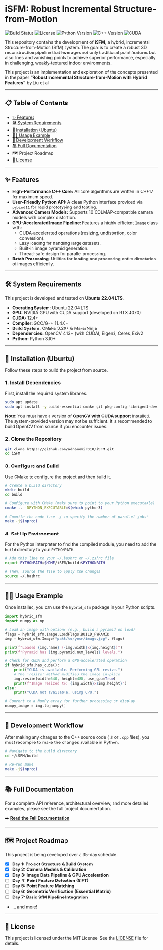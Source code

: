 # iSFM: Robust Incremental Structure-from-Motion

![Build Status](https://img.shields.io/badge/build-passing-green) ![License](https://img.shields.io/badge/license-MIT-blue) ![Python Version](https://img.shields.io/badge/python-3.10+-blue) ![C++ Version](https://img.shields.io/badge/c%2B%2B-17-purple) ![CUDA](https://img.shields.io/badge/CUDA-12.x-76B900)

This repository contains the development of **iSFM**, a hybrid, incremental Structure-from-Motion (SfM) system. The goal is to create a robust 3D reconstruction pipeline that leverages not only traditional point features but also lines and vanishing points to achieve superior performance, especially in challenging, weakly-textured indoor environments.

This project is an implementation and exploration of the concepts presented in the paper **"Robust Incremental Structure-from-Motion with Hybrid Features"** by Liu et al.

---

## 📋 Table of Contents

- [✨ Features](#-features)
- [🛠️ System Requirements](#️-system-requirements)
- [🚀 Installation (Ubuntu)](#-installation-ubuntu)
- [👨‍💻 Usage Example](#-usage-example)
- [🔧 Development Workflow](#-development-workflow)
- [📚 Full Documentation](#-full-documentation)
- [🗺️ Project Roadmap](#️-project-roadmap)
- [📜 License](#-license)

---

## ✨ Features

- **High-Performance C++ Core:** All core algorithms are written in C++17 for maximum speed.
- **User-Friendly Python API:** A clean Python interface provided via `pybind11` for rapid prototyping and testing.
- **Advanced Camera Models:** Supports 10 COLMAP-compatible camera models with complex distortion.
- **GPU-Accelerated Image Pipeline:** Features a highly efficient `Image` class with:
  - CUDA-accelerated operations (resizing, undistortion, color conversion).
  - Lazy loading for handling large datasets.
  - Built-in image pyramid generation.
  - Thread-safe design for parallel processing.
- **Batch Processing:** Utilities for loading and processing entire directories of images efficiently.

---

## 🛠️ System Requirements

This project is developed and tested on **Ubuntu 22.04 LTS**.

- **Operating System:** Ubuntu 22.04 LTS
- **GPU:** NVIDIA GPU with CUDA support (developed on RTX 4070)
- **CUDA:** 12.4+
- **Compiler:** GCC/G++ 11.4.0+
- **Build System:** CMake 3.20+ & Make/Ninja
- **Dependencies:** OpenCV 4.13+ (with CUDA), Eigen3, Ceres, Exiv2
- **Python:** Python 3.10+

---

## 🚀 Installation (Ubuntu)

Follow these steps to build the project from source.

### 1. Install Dependencies

First, install the required system libraries.

```bash
sudo apt update
sudo apt install -y build-essential cmake git pkg-config libeigen3-dev libceres-dev libexiv2-dev libgtest-dev
```

**Note:** You must have a version of **OpenCV with CUDA support** installed. The system-provided version may not be sufficient. It is recommended to build OpenCV from source if you encounter issues.

### 2\. Clone the Repository

```bash
git clone https://github.com/adnanamir010/iSFM.git
cd iSFM
```

### 3\. Configure and Build

Use CMake to configure the project and then build it.

```bash
# Create a build directory
mkdir build
cd build

# Configure with CMake (make sure to point to your Python executable)
cmake .. -DPYTHON_EXECUTABLE=$(which python3)

# Compile the code (use -j to specify the number of parallel jobs)
make -j$(nproc)
```

### 4\. Set Up Environment

For the Python interpreter to find the compiled module, you need to add the `build` directory to your `PYTHONPATH`.

```bash
# Add this line to your ~/.bashrc or ~/.zshrc file
export PYTHONPATH=$HOME/iSFM/build:$PYTHONPATH

# Then, source the file to apply the changes
source ~/.bashrc
```

---

## 👨‍💻 Usage Example

Once installed, you can use the `hybrid_sfm` package in your Python scripts.

```python
import hybrid_sfm
import numpy as np

# Load an image with options (e.g., build a pyramid on load)
flags = hybrid_sfm.Image.LoadFlags.BUILD_PYRAMID
img = hybrid_sfm.Image("path/to/your/image.jpg", flags)

print(f"Loaded {img.name} ({img.width}x{img.height})")
print(f"Pyramid has {img.pyramid.num_levels} levels.")

# Check for CUDA and perform a GPU-accelerated operation
if hybrid_sfm.has_cuda():
    print("CUDA is available. Performing GPU resize.")
    # The 'resize' method modifies the image in-place
    img.resize(width=640, height=480, use_gpu=True)
    print(f"Image resized to: {img.width}x{img.height}")
else:
    print("CUDA not available, using CPU.")

# Convert to a NumPy array for further processing or display
numpy_image = img.to_numpy()
```

---

## 🔧 Development Workflow

After making any changes to the C++ source code (`.h` or `.cpp` files), you must recompile to make the changes available in Python.

```bash
# Navigate to the build directory
cd ~/iSFM/build

# Re-run make
make -j$(nproc)
```

---

## 📚 Full Documentation

For a complete API reference, architectural overview, and more detailed examples, please see the full project documentation.

➡️ **[Read the Full Documentation](DOCUMENTATION.md)**

---

## 🗺️ Project Roadmap

This project is being developed over a 35-day schedule.

- [x] **Day 1: Project Structure & Build System**
- [x] **Day 2: Camera Models & Calibration**
- [x] **Day 3: Image Data Pipeline & GPU Acceleration**
- [ ] **Day 4: Point Feature Detection (SIFT)**
- [ ] **Day 5: Point Feature Matching**
- [ ] **Day 6: Geometric Verification (Essential Matrix)**
- [ ] **Day 7: Basic SfM Pipeline Integration**
- ... and more\!

---

## 📜 License

This project is licensed under the MIT License. See the [LICENSE](LICENSE) file for details.
